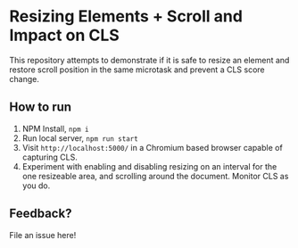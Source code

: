 # Resizing Elements + Scroll and Impact on CLS

This repository attempts to demonstrate if it is safe to resize an element and restore scroll position in the same microtask and prevent a CLS score change.

## How to run

1. NPM Install, `npm i`
2. Run local server, `npm run start`
3. Visit `http://localhost:5000/` in a Chromium based browser capable of capturing CLS.
4. Experiment with enabling and disabling resizing on an interval for the one resizeable area, and scrolling around the document. Monitor CLS as you do.

## Feedback?

File an issue here!